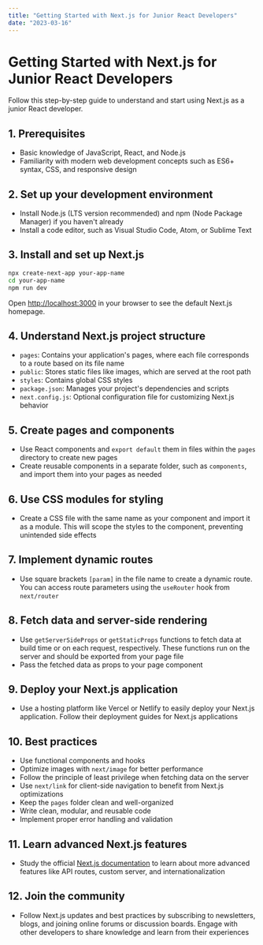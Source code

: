 ```yaml
---
title: "Getting Started with Next.js for Junior React Developers"
date: "2023-03-16"
---
```


# Getting Started with Next.js for Junior React Developers

Follow this step-by-step guide to understand and start using Next.js as a junior React developer.

## 1. Prerequisites

- Basic knowledge of JavaScript, React, and Node.js
- Familiarity with modern web development concepts such as ES6+ syntax, CSS, and responsive design

## 2. Set up your development environment

- Install Node.js (LTS version recommended) and npm (Node Package Manager) if you haven't already
- Install a code editor, such as Visual Studio Code, Atom, or Sublime Text

## 3. Install and set up Next.js

```bash
npx create-next-app your-app-name
cd your-app-name
npm run dev
```

Open [http://localhost:3000](http://localhost:3000) in your browser to see the default Next.js homepage.

## 4. Understand Next.js project structure

- `pages`: Contains your application's pages, where each file corresponds to a route based on its file name
- `public`: Stores static files like images, which are served at the root path
- `styles`: Contains global CSS styles
- `package.json`: Manages your project's dependencies and scripts
- `next.config.js`: Optional configuration file for customizing Next.js behavior

## 5. Create pages and components

- Use React components and `export default` them in files within the `pages` directory to create new pages
- Create reusable components in a separate folder, such as `components`, and import them into your pages as needed

## 6. Use CSS modules for styling

- Create a CSS file with the same name as your component and import it as a module. This will scope the styles to the component, preventing unintended side effects

## 7. Implement dynamic routes

- Use square brackets `[param]` in the file name to create a dynamic route. You can access route parameters using the `useRouter` hook from `next/router`

## 8. Fetch data and server-side rendering

- Use `getServerSideProps` or `getStaticProps` functions to fetch data at build time or on each request, respectively. These functions run on the server and should be exported from your page file
- Pass the fetched data as props to your page component

## 9. Deploy your Next.js application

- Use a hosting platform like Vercel or Netlify to easily deploy your Next.js application. Follow their deployment guides for Next.js applications

## 10. Best practices

- Use functional components and hooks
- Optimize images with `next/image` for better performance
- Follow the principle of least privilege when fetching data on the server
- Use `next/link` for client-side navigation to benefit from Next.js optimizations
- Keep the `pages` folder clean and well-organized
- Write clean, modular, and reusable code
- Implement proper error handling and validation

## 11. Learn advanced Next.js features

- Study the official [Next.js documentation](https://nextjs.org/docs) to learn about more advanced features like API routes, custom server, and internationalization

## 12. Join the community

- Follow Next.js updates and best practices by subscribing to newsletters, blogs, and joining online forums or discussion boards. Engage with other developers to share knowledge and learn from their experiences
